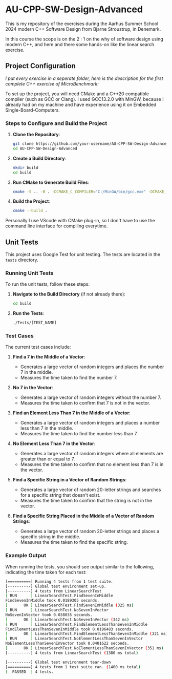 # AU-CPP-SW-Design-Advanced

This is my repository of the exercises during the Aarhus Summer School 2024 modern C++ Software Design from Bjarne Stroustrup, in Denemark.

In this course the scope is on the 2 : 1 on the why of software design using modern C++, and here and there some hands-on like the linear search exercise.

## Project Configuration

*I put every exercise in a seperate folder, here is the description for the first complete C++ exercise of MicroBenchmark:*

To set up the project, you will need CMake and a C++20 compatible compiler (such as GCC or Clang).
I used GCC13.2.0 with MinGW, because I already had on my machine and have experience using it on Embedded Single-Board-Computers.

### Steps to Configure and Build the Project

1. **Clone the Repository**:

    ```sh
    git clone https://github.com/your-username/AU-CPP-SW-Design-Advanced.git
    cd AU-CPP-SW-Design-Advanced
    ```

2. **Create a Build Directory**:

    ```sh
    mkdir build
    cd build
    ```

3. **Run CMake to Generate Build Files**:

    ```sh
    cmake -S .. -B . -DCMAKE_C_COMPILER="C:/MinGW/bin/gcc.exe" -DCMAKE_CXX_COMPILER="C:/MinGW/bin/g++.exe"
    ```

4. **Build the Project**:

    ```sh
    cmake --build .
    ```

Personally I use VScode with CMake plug-in, so I don't have to use the command line interface for compiling everytime.

## Unit Tests

This project uses Google Test for unit testing. The tests are located in the `tests` directory.

### Running Unit Tests

To run the unit tests, follow these steps:

1. **Navigate to the Build Directory** (if not already there):

    ```sh
    cd build
    ```

2. **Run the Tests**:

    ```sh
    ./Tests/[TEST_NAME]
    ```

### Test Cases

The current test cases include:

1. **Find a 7 in the Middle of a Vector**:
    - Generates a large vector of random integers and places the number 7 in the middle.
    - Measures the time taken to find the number 7.

2. **No 7 in the Vector**:
    - Generates a large vector of random integers without the number 7.
    - Measures the time taken to confirm that 7 is not in the vector.

3. **Find an Element Less Than 7 in the Middle of a Vector**:
    - Generates a large vector of random integers and places a number less than 7 in the middle.
    - Measures the time taken to find the number less than 7.

4. **No Element Less Than 7 in the Vector**:
    - Generates a large vector of random integers where all elements are greater than or equal to 7.
    - Measures the time taken to confirm that no element less than 7 is in the vector.

5. **Find a Specific String in a Vector of Random Strings**:
    - Generates a large vector of random 20-letter strings and searches for a specific string that doesn't exist.
    - Measures the time taken to confirm that the string is not in the vector.

6. **Find a Specific String Placed in the Middle of a Vector of Random Strings**:
    - Generates a large vector of random 20-letter strings and places a specific string in the middle.
    - Measures the time taken to find the specific string.

### Example Output

When running the tests, you should see output similar to the following, indicating the time taken for each test:

```bash
[==========] Running 4 tests from 1 test suite.
[----------] Global test environment set-up.
[----------] 4 tests from LinearSearchTest
[ RUN      ] LinearSearchTest.FindSevenInMiddle
FindSevenInMiddle took 0.0189305 seconds.
[       OK ] LinearSearchTest.FindSevenInMiddle (325 ms)
[ RUN      ] LinearSearchTest.NoSevenInVector
NoSevenInVector took 0.038035 seconds.
[       OK ] LinearSearchTest.NoSevenInVector (342 ms)
[ RUN      ] LinearSearchTest.FindElementLessThanSevenInMiddle
FindElementLessThanSevenInMiddle took 0.0196483 seconds.
[       OK ] LinearSearchTest.FindElementLessThanSevenInMiddle (321 ms)
[ RUN      ] LinearSearchTest.NoElementLessThanSevenInVector
NoElementLessThanSevenInVector took 0.0401622 seconds.
[       OK ] LinearSearchTest.NoElementLessThanSevenInVector (351 ms)
[----------] 4 tests from LinearSearchTest (1380 ms total)

[----------] Global test environment tear-down
[==========] 4 tests from 1 test suite ran. (1400 ms total)
[  PASSED  ] 4 tests.
```
